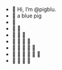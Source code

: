 - 👋 Hi, I’m @pigblu.
- 👋 a blue pig
- 👋
- 👋 👋
- 👋 👋 👋
- 👋 👋 👋 👋
- 👋 👋 👋 👋 👋
- 👋 👋 👋 👋 👋 👋
- 👋 👋 👋 👋
  
  
  
 
<!---
pigblu/pigblu is a ✨ special ✨ repository because its `README.md` (this file) appears on your GitHub profile.
You can click the Preview link to take a look at your changes.
--->
